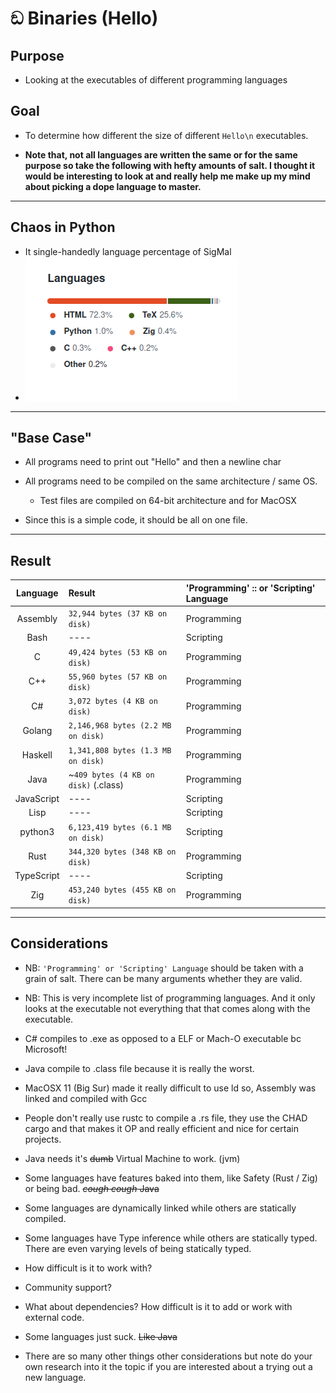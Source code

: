 # ඞ Binaries (Hello)

## Purpose 
* Looking at the executables of different programming languages

## Goal
* To determine how different the size of different `Hello\n` executables.

* **Note that, not all languages are written the same or for the same purpose so take the following with hefty amounts of salt. I thought it would be interesting to look at and really help me make up my mind about picking a dope language to master.**

---

## Chaos in Python
* It single-handedly language percentage of SigMal
* ![](https://github.com/AOrps/SigMal/blob/master/educational-material/sem3/img/python_bruh.png)


---

## "Base Case"
* All programs need to print out "Hello" and then a newline char

* All programs need to be compiled on the same architecture / same OS.
	* Test files are compiled on 64-bit architecture and for MacOSX

* Since this is a simple code, it should be all on one file.

---

## Result 

| Language | Result | 'Programming' :: or 'Scripting' Language
| :--: | :--- | :---
| Assembly | `32,944 bytes (37 KB on disk)` | Programming 
| Bash | ---- | Scripting
| C | `49,424 bytes (53 KB on disk)` | Programming
| C++ | `55,960 bytes (57 KB on disk)` | Programming
| C# | `3,072 bytes (4 KB on disk)` | Programming
| Golang | `2,146,968 bytes (2.2 MB on disk)` | Programming
| Haskell | `1,341,808 bytes (1.3 MB on disk)` | Programming
| Java | ~`409 bytes (4 KB on disk)` (.class) | Programming
| JavaScript | ---- | Scripting
| Lisp | ---- | Scripting
| python3 | `6,123,419 bytes (6.1 MB on disk)` | Scripting
| Rust | `344,320 bytes (348 KB on disk)` | Programming
| TypeScript | ---- | Scripting
| Zig | `453,240 bytes (455 KB on disk)` | Programming

---

## Considerations
* NB: `'Programming' or 'Scripting' Language` should be taken with a grain of salt. There can be many arguments whether they are valid.

* NB: This is very incomplete list of programming languages. And it only looks at the executable not everything that that comes along with the executable.

* C# compiles to .exe as opposed to a ELF or Mach-O executable bc Microsoft!
* Java compile to .class file because it is really the worst.

* MacOSX 11 (Big Sur) made it really difficult to use ld so, Assembly was linked and compiled with Gcc

* People don't really use rustc to compile a .rs file, they use the CHAD cargo and that makes it OP and really efficient and nice for certain projects.

* Java needs it's ~~dumb~~ Virtual Machine to work. (jvm)
<!-- AOrps does not like Java -->

* Some languages have features baked into them, like Safety (Rust / Zig) or being bad. ~~*cough cough* Java~~

* Some languages are dynamically linked while others are statically compiled. 

* Some languages have Type inference while others are statically typed. There are even varying levels of being statically typed.

* How difficult is it to work with?

* Community support? 

* What about dependencies? How difficult is it to add or work with external code. 

* Some languages just suck. ~~Like Java~~

* There are so many other things other considerations but note do your own research into it the topic if you are interested about a trying out a new language.
